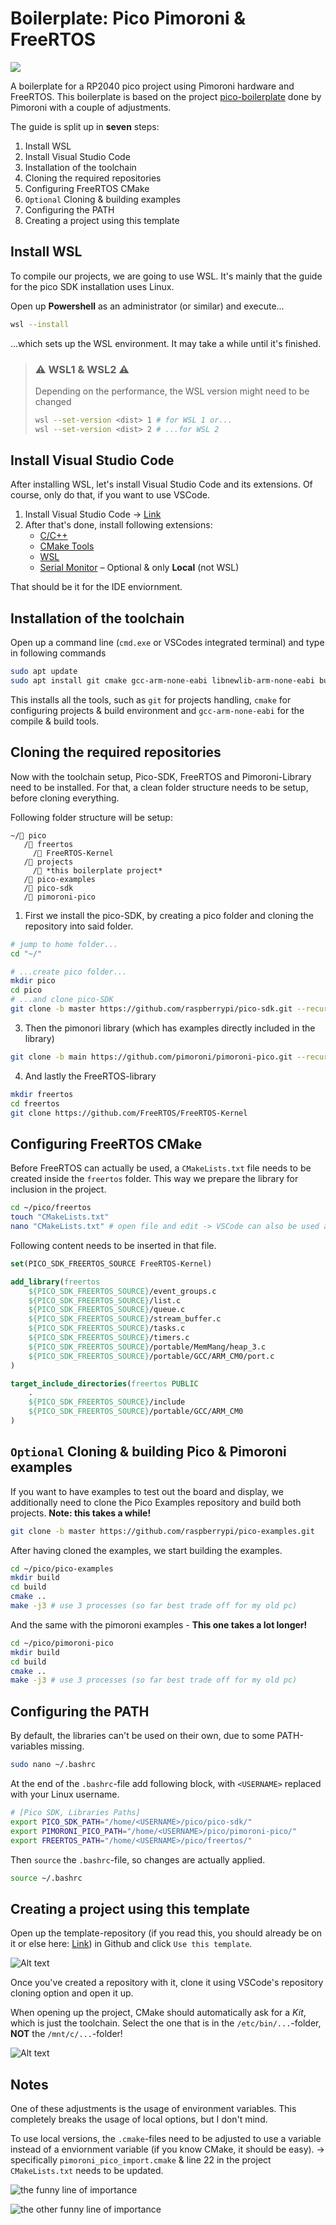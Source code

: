 # Boilerplate: Pico Pimoroni & FreeRTOS

![](docs/demonstration.gif)

A boilerplate for a RP2040 pico project using Pimoroni hardware and FreeRTOS. This boilerplate is based on the project [pico-boilerplate](https://github.com/pimoroni/pico-boilerplate) done by Pimoroni with a couple of adjustments.

The guide is split up in **seven** steps:

1. Install WSL
2. Install Visual Studio Code
3. Installation of the toolchain
4. Cloning the required repositories
5. Configuring FreeRTOS CMake
6. `Optional` Cloning & building examples
7.  Configuring the PATH
8.  Creating a project using this template

## Install WSL

To compile our projects, we are going to use WSL. It's mainly that the guide for the pico SDK installation uses Linux.

Open up **Powershell** as an administrator (or similar) and execute...

```bash
wsl --install
```

...which sets up the WSL environment. It may take a while until it's finished.

> ### ⚠ WSL1 & WSL2 ⚠
>
> Depending on the performance, the WSL version might need to be changed
> 
> ```bash
> wsl --set-version <dist> 1 # for WSL 1 or... 
> wsl --set-version <dist> 2 # ...for WSL 2
> ``` 

## Install Visual Studio Code

After installing WSL, let's install Visual Studio Code and its extensions. Of course, only do that, if you want to use VSCode.

1. Install Visual Studio Code &rarr; [Link](https://code.visualstudio.com/)
2. After that's done, install following extensions:
   - [C/C++](https://marketplace.visualstudio.com/items?itemName=ms-vscode.cpptools)
   - [CMake Tools](https://marketplace.visualstudio.com/items?itemName=ms-vscode.cmake-tools)
   - [WSL](https://marketplace.visualstudio.com/items?itemName=ms-vscode-remote.remote-wsl)
   - [Serial Monitor](https://marketplace.visualstudio.com/items?itemName=ms-vscode.vscode-serial-monitor) – Optional & only **Local** (not WSL)

That should be it for the IDE enviornment.

## Installation of the toolchain

Open up a command line (`cmd.exe` or VSCodes integrated terminal) and type in following commands

```bash
sudo apt update
sudo apt install git cmake gcc-arm-none-eabi libnewlib-arm-none-eabi build-essential libstdc++-arm-none-eabi-newlib
```

This installs all the tools, such as `git` for projects handling, `cmake` for configuring projects & build environment and `gcc-arm-none-eabi` for the compile & build tools.

## Cloning the required repositories

Now with the toolchain setup, Pico-SDK, FreeRTOS and Pimoroni-Library need to be installed. For that, a clean folder structure needs to be setup, before cloning everything.

Following folder structure will be setup:

```
~/📁 pico
   /📁 freertos
     /📁 FreeRTOS-Kernel
   /📁 projects
     /📙 *this boilerplate project*
   /📁 pico-examples
   /📁 pico-sdk
   /📁 pimoroni-pico
```

1. First we install the pico-SDK, by creating a pico folder and cloning the repository into said folder.

```bash
# jump to home folder...
cd "~/"

# ...create pico folder...
mkdir pico
cd pico
# ...and clone pico-SDK
git clone -b master https://github.com/raspberrypi/pico-sdk.git --recursive
```

3. Then the pimonori library (which has examples directly included in the library)

```bash
git clone -b main https://github.com/pimoroni/pimoroni-pico.git --recursive
```

4. And lastly the FreeRTOS-library

```bash
mkdir freertos
cd freertos
git clone https://github.com/FreeRTOS/FreeRTOS-Kernel
```

## Configuring FreeRTOS CMake

Before FreeRTOS can actually be used, a `CMakeLists.txt` file needs to be created inside the `freertos` folder. This way we prepare the library for inclusion in the project.

```bash
cd ~/pico/freertos
touch "CMakeLists.txt"
nano "CMakeLists.txt" # open file and edit -> VSCode can also be used as an editor.
```

Following content needs to be inserted in that file.

```cmake
set(PICO_SDK_FREERTOS_SOURCE FreeRTOS-Kernel)

add_library(freertos
    ${PICO_SDK_FREERTOS_SOURCE}/event_groups.c
    ${PICO_SDK_FREERTOS_SOURCE}/list.c
    ${PICO_SDK_FREERTOS_SOURCE}/queue.c
    ${PICO_SDK_FREERTOS_SOURCE}/stream_buffer.c
    ${PICO_SDK_FREERTOS_SOURCE}/tasks.c
    ${PICO_SDK_FREERTOS_SOURCE}/timers.c
    ${PICO_SDK_FREERTOS_SOURCE}/portable/MemMang/heap_3.c
    ${PICO_SDK_FREERTOS_SOURCE}/portable/GCC/ARM_CM0/port.c
)

target_include_directories(freertos PUBLIC
    .
    ${PICO_SDK_FREERTOS_SOURCE}/include
    ${PICO_SDK_FREERTOS_SOURCE}/portable/GCC/ARM_CM0
)
```

## `Optional` Cloning & building Pico & Pimoroni examples

If you want to have examples to test out the board and display, we additionally need to clone the Pico Examples repository and build both projects. **Note: this takes a while!**

```bash
git clone -b master https://github.com/raspberrypi/pico-examples.git
```

After having cloned the examples, we start building the examples.

```bash
cd ~/pico/pico-examples
mkdir build
cd build
cmake ..
make -j3 # use 3 processes (so far best trade off for my old pc)
```

And the same with the pimoroni examples - **This one takes a lot longer!**

```bash
cd ~/pico/pimoroni-pico
mkdir build
cd build
cmake ..
make -j3 # use 3 processes (so far best trade off for my old pc)
```

## Configuring the PATH

By default, the libraries can't be used on their own, due to some PATH-variables missing.

```bash
sudo nano ~/.bashrc
```

At the end of the `.bashrc`-file add following block, with `<USERNAME>` replaced with your Linux username.

```bash
# [Pico SDK, Libraries Paths]
export PICO_SDK_PATH="/home/<USERNAME>/pico/pico-sdk/"
export PIMORONI_PICO_PATH="/home/<USERNAME>/pico/pimoroni-pico/"
export FREERTOS_PATH="/home/<USERNAME>/pico/freertos/"
```

Then `source` the `.bashrc`-file, so changes are actually applied.

```bash
source ~/.bashrc
```

## Creating a project using this template

Open up the template-repository (if you read this, you should already be on it or else here: [Link](https://github.com/joelvonrotz/pico_freertos_pimoroni_boilerplate)) in Github and click `Use this template`.

![Alt text](image.png)

Once you've created a repository with it, clone it using VSCode's repository cloning option and open it up.

When opening up the project, CMake should automatically ask for a *Kit*, which is just the toolchain. Select the one that is in the `/etc/bin/...`-folder, **NOT** the `/mnt/c/...`-folder!

![Alt text](image-1.png)

## Notes

One of these adjustments is the usage of environment variables. This completely breaks the usage of local options, but I don't mind.

To use local versions, the `.cmake`-files need to be adjusted to use a variable instead of a enviornment variable (if you know CMake, it should be easy). -> specifically `pimoroni_pico_import.cmake` & line 22 in the project `CMakeLists.txt` needs to be updated.

![the funny line of importance](docs/image-1.png)

![the other funny line of importance](docs/image.png)